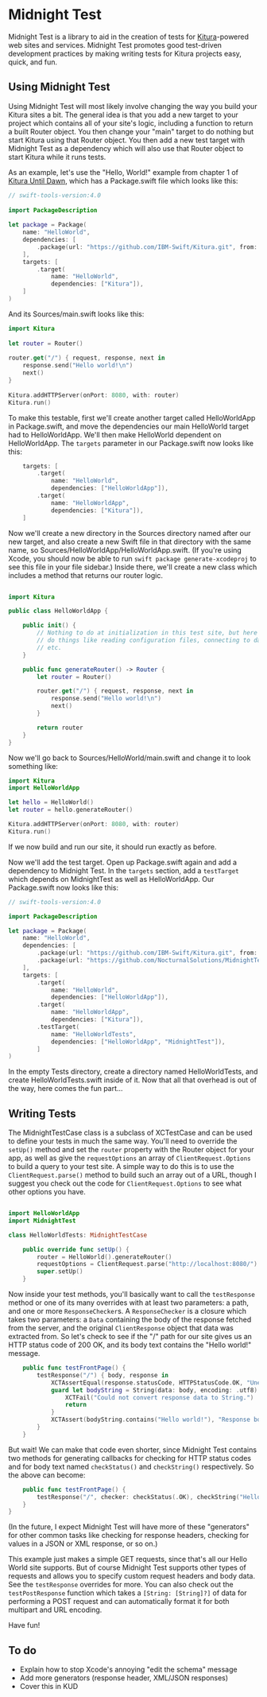 # Midnight Test

Midnight Test is a library to aid in the creation of tests for [Kitura](https://kitura.io)-powered web sites and services. Midnight Test promotes good test-driven development practices by making writing tests for Kitura projects easy, quick, and fun.

## Using Midnight Test

Using Midnight Test will most likely involve changing the way you build your Kitura sites a bit. The general idea is that you add a new target to your project which contains all of your site's logic, including a function to return a built Router object. You then change your "main" target to do nothing but start Kitura using that Router object. You then add a new test target with Midnight Test as a dependency which will also use that Router object to start Kitura while it runs tests.

As an example, let's use the "Hello, World!" example from chapter 1 of [Kitura Until Dawn](https://learnkitura.com), which has a Package.swift file which looks like this:

```swift
// swift-tools-version:4.0
​
import PackageDescription
​
let package = Package(
    name: "HelloWorld",
    dependencies: [
        .package(url: "https://github.com/IBM-Swift/Kitura.git", from: "2.0.0")
    ],
    targets: [
        .target(
            name: "HelloWorld",
            dependencies: ["Kitura"]),
    ]
)
```

And its Sources/main.swift looks like this:

```swift
import Kitura
​
let router = Router()
​
router.get("/") { request, response, next in
    response.send("Hello world!\n")
    next()
}
​
Kitura.addHTTPServer(onPort: 8080, with: router)
Kitura.run()
```

To make this testable, first we'll create another target called HelloWorldApp in Package.swift, and move the dependencies our main HelloWorld target had to HelloWorldApp. We'll then make HelloWorld dependent on HelloWorldApp. The `targets` parameter in our Package.swift now looks like this:

```swift
    targets: [
        .target(
            name: "HelloWorld",
            dependencies: ["HelloWorldApp"]),
        .target(
            name: "HelloWorldApp",
            dependencies: ["Kitura"]),
    ]
```

Now we'll create a new directory in the Sources directory named after our new target, and also create a new Swift file in that directory with the same name, so Sources/HelloWorldApp/HelloWorldApp.swift. (If you're using Xcode, you should now be able to run `swift package generate-xcodeproj` to see this file in your file sidebar.) Inside there, we'll create a new class which includes a method that returns our router logic.

```swift

import Kitura

public class HelloWorldApp {

    public init() {
        // Nothing to do at initialization in this test site, but here you could
        // do things like reading configuration files, connecting to databses,
        // etc.
    }

    public func generateRouter() -> Router {
        let router = Router()

        router.get("/") { request, response, next in
            response.send("Hello world!\n")
            next()
        }

        return router
    }
}
```

Now we'll go back to Sources/HelloWorld/main.swift and change it to look something like:

```swift
import Kitura
import HelloWorldApp

let hello = HelloWorld()
let router = hello.generateRouter()

Kitura.addHTTPServer(onPort: 8080, with: router)
Kitura.run()
```

If we now build and run our site, it should run exactly as before.

Now we'll add the test target. Open up Package.swift again and add a dependency to Midnight Test. In the `targets` section, add a `testTarget` which depends on MidnightTest as well as HelloWorldApp. Our Package.swift now looks like this:

```swift
// swift-tools-version:4.0

import PackageDescription

let package = Package(
    name: "HelloWorld",
    dependencies: [
        .package(url: "https://github.com/IBM-Swift/Kitura.git", from: "2.0.0"),
        .package(url: "https://github.com/NocturnalSolutions/MidnightTest.git", from: "0.0.1"),
    ],
    targets: [
        .target(
            name: "HelloWorld",
            dependencies: ["HelloWorldApp"]),
        .target(
            name: "HelloWorldApp",
            dependencies: ["Kitura"]),
        .testTarget(
            name: "HelloWorldTests",
            dependencies: ["HelloWorldApp", "MidnightTest"]),
        ]
)
```

In the empty Tests directory, create a directory named HelloWorldTests, and create HelloWorldTests.swift inside of it. Now that all that overhead is out of the way, here comes the fun part…

## Writing Tests

The MidnightTestCase class is a subclass of XCTestCase and can be used to define your tests in much the same way. You'll need to override the `setUp()` method and set the `router` property with the Router object for your app, as well as give the `requestOptions`  an array of `ClientRequest.Options` to build a query to your test site. A simple way to do this is to use the `ClientRequest.parse()` method to build such an array out of a URL, though I suggest you check out the code for `ClientRequest.Options` to see what other options you have.

```swift

import HelloWorldApp
import MidnightTest

class HelloWorldTests: MidnightTestCase

    public override func setUp() {
        router = HelloWorld().generateRouter()
        requestOptions = ClientRequest.parse("http://localhost:8080/")
        super.setUp()
    }
```

Now inside your test methods, you'll basically want to call the `testResponse` method or one of its many overrides with at least two parameters: a path, and one or more `ResponseChecker`s. A `ResponseChecker` is a closure which takes two parameters: a `Data` containing the body of the response fetched from the server, and the original `ClientResponse` object that data was extracted from. So let's check to see if the "/" path for our site gives us an HTTP status code of 200 OK, and its body text contains the "Hello world!" message.

```swift
    public func testFrontPage() {
        testResponse("/") { body, response in
            XCTAssertEqual(response.statusCode, HTTPStatusCode.OK, "Unexpected status code found in response.")
            guard let bodyString = String(data: body, encoding: .utf8) else {
                XCTFail("Could not convert response data to String.")
                return
            }
            XCTAssert(bodyString.contains("Hello world!"), "Response body did not contain \"Hello world!\"")
        }
    }
```

But wait! We can make that code even shorter, since Midnight Test contains two methods for generating callbacks for checking for HTTP status codes and for body text named `checkStatus()` and `checkString()` respectively. So the above can become:

```swift
    public func testFrontPage() {
        testResponse("/", checker: checkStatus(.OK), checkString("Hello world!"))
    }
}
```

(In the future, I expect Midnight Test will have more of these "generators" for other common tasks like checking for response headers, checking for values in a JSON or XML response, or so on.)

This example just makes a simple GET requests, since that's all our Hello World site supports. But of course Midnight Test supports other types of requests and allows you to specify custom request headers and body data. See the `testResponse` overrides for more. You can also check out the `testPostResponse` function which takes a `[String: [String]?]` of data for performing a POST request and can automatically format it for both multipart and URL encoding.

Have fun!


## To do
- Explain how to stop Xcode's annoying "edit the schema" message
- Add more generators (response header, XML/JSON responses)
- Cover this in KUD
